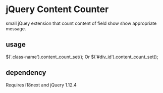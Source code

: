 # jQuery Content Counter
small jQuey extension that count content of field show show appropriate message. 

## usage 

$('.class-name').content_count_set();
Or
$('#div_id').content_count_set();

## dependency
Requires i18next and jQuery 1.12.4

